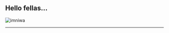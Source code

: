 Hello fellas... 
---

<p><img align="center" src="https://github-readme-streak-stats.herokuapp.com/?user=cobalt&theme=git-dark&border_radius=4" alt="imniwa" /></p>

---
